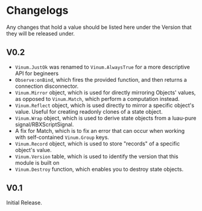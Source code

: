 # Changelogs

Any changes that hold a value should be listed here under the Version that they will be released under.

## V0.2
* `Vinum.JustOk` was renamed to `Vinum.AlwaysTrue` for a more descriptive API for begineers
* `Observe:onBind`, which fires the provided function, and then returns a connection disconnector.
* `Vinum.Mirror` object, which is used for directly mirroring Objects' values, as opposed to `Vinum.Match`, which perform a computation instead.
* `Vinum.Reflect` object, which is used directly to mirror a specific object's value. Useful for creating readonly clones of a state object.
* `Vinum.Wrap` object, which is used to derive state objects from a luau-pure signal/RBXScriptSignal.
* A fix for Match, which is to fix an error that can occur when working with self-contained `Vinum.Group` keys.
* `Vinum.Record` object, which is used to store "records" of a specific object's value. 
* `Vinum.Version`  table, which is used to identify the version that this module is built on
* `Vinum.Destroy` function, which enables you to destroy state objects.
## V0.1
Initial Release.